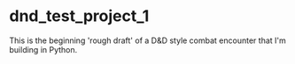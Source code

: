 # dnd_test_project_1
This is the beginning 'rough draft' of a D&amp;D style combat encounter that I'm building in Python.
